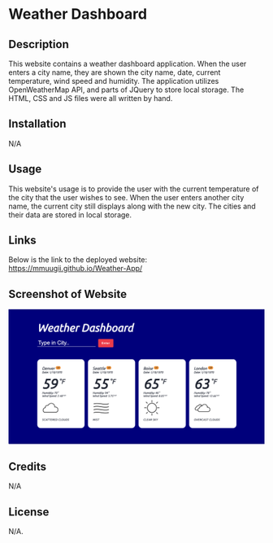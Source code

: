 # Weather Dashboard

## Description

This website contains a weather dashboard application. When the user enters a city name, they are shown the city name, date, current temperature, wind speed and humidity. The application utilizes OpenWeatherMap API, and parts of JQuery to store local storage. The HTML, CSS and JS files were all written by hand.

## Installation

N/A

## Usage

This website's usage is to provide the user with the current temperature of the city that the user wishes to see. When the user enters another city name, the current city still displays along with the new city. The cities and their data are stored in local storage.

## Links

Below is the link to the deployed website:
https://mmuugii.github.io/Weather-App/

## Screenshot of Website

![alt="Screenshot of deployed website"](./assets/Screen%20Shot%202022-10-04%20at%2010.45.29%20AM.png)

## Credits

N/A

## License

N/A.